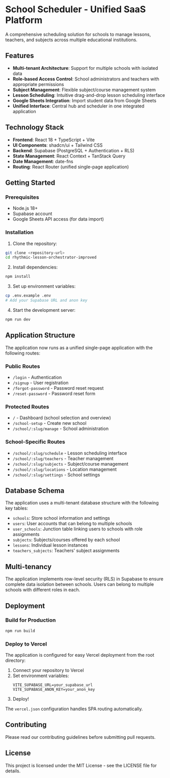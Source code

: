 # School Scheduler - Unified SaaS Platform

A comprehensive scheduling solution for schools to manage lessons, teachers, and subjects across multiple educational institutions.

## Features

- **Multi-tenant Architecture**: Support for multiple schools with isolated data
- **Role-based Access Control**: School administrators and teachers with appropriate permissions
- **Subject Management**: Flexible subject/course management system
- **Lesson Scheduling**: Intuitive drag-and-drop lesson scheduling interface
- **Google Sheets Integration**: Import student data from Google Sheets
- **Unified Interface**: Central hub and scheduler in one integrated application

## Technology Stack

- **Frontend**: React 18 + TypeScript + Vite
- **UI Components**: shadcn/ui + Tailwind CSS
- **Backend**: Supabase (PostgreSQL + Authentication + RLS)
- **State Management**: React Context + TanStack Query
- **Date Management**: date-fns
- **Routing**: React Router (unified single-page application)

## Getting Started

### Prerequisites
- Node.js 18+ 
- Supabase account
- Google Sheets API access (for data import)

### Installation

1. Clone the repository:
```bash
git clone <repository-url>
cd rhythmic-lesson-orchestrator-improved
```

2. Install dependencies:
```bash
npm install
```

3. Set up environment variables:
```bash
cp .env.example .env
# Add your Supabase URL and anon key
```

4. Start the development server:
```bash
npm run dev
```

## Application Structure

The application now runs as a unified single-page application with the following routes:

### Public Routes
- `/login` - Authentication
- `/signup` - User registration
- `/forgot-password` - Password reset request
- `/reset-password` - Password reset form

### Protected Routes
- `/` - Dashboard (school selection and overview)
- `/school-setup` - Create new school
- `/school/:slug/manage` - School administration

### School-Specific Routes
- `/school/:slug/schedule` - Lesson scheduling interface
- `/school/:slug/teachers` - Teacher management
- `/school/:slug/subjects` - Subject/course management
- `/school/:slug/locations` - Location management
- `/school/:slug/settings` - School settings

## Database Schema

The application uses a multi-tenant database structure with the following key tables:

- `schools`: Store school information and settings
- `users`: User accounts that can belong to multiple schools
- `user_schools`: Junction table linking users to schools with role assignments
- `subjects`: Subjects/courses offered by each school
- `lessons`: Individual lesson instances
- `teachers_subjects`: Teachers' subject assignments

## Multi-tenancy

The application implements row-level security (RLS) in Supabase to ensure complete data isolation between schools. Users can belong to multiple schools with different roles in each.

## Deployment

### Build for Production
```bash
npm run build
```

### Deploy to Vercel
The application is configured for easy Vercel deployment from the root directory:

1. Connect your repository to Vercel
2. Set environment variables:
   ```
   VITE_SUPABASE_URL=your_supabase_url
   VITE_SUPABASE_ANON_KEY=your_anon_key
   ```
3. Deploy!

The `vercel.json` configuration handles SPA routing automatically.

## Contributing

Please read our contributing guidelines before submitting pull requests.

## License

This project is licensed under the MIT License - see the LICENSE file for details.